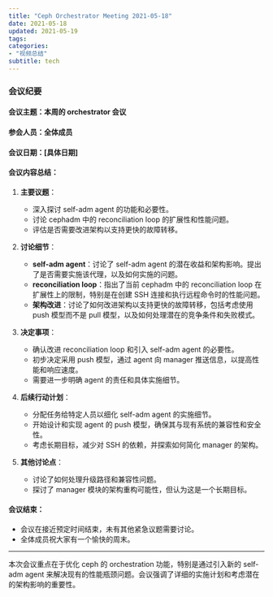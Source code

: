 ```yaml
---
title: "Ceph Orchestrator Meeting 2021-05-18"
date: 2021-05-18
updated: 2021-05-19
tags:
categories:
- "视频总结"
subtitle: tech
---
```



### 会议纪要

#### 会议主题：本周的 orchestrator 会议

#### 参会人员：全体成员

#### 会议日期：[具体日期]

#### 会议内容总结：

1. **主要议题**：
   - 深入探讨 self-adm agent 的功能和必要性。
   - 讨论 cephadm 中的 reconciliation loop 的扩展性和性能问题。
   - 评估是否需要改进架构以支持更快的故障转移。

2. **讨论细节**：
   - **self-adm agent**：讨论了 self-adm agent 的潜在收益和架构影响。提出了是否需要实施该代理，以及如何实施的问题。
   - **reconciliation loop**：指出了当前 cephadm 中的 reconciliation loop 在扩展性上的限制，特别是在创建 SSH 连接和执行远程命令时的性能问题。
   - **架构改进**：讨论了如何改进架构以支持更快的故障转移，包括考虑使用 push 模型而不是 pull 模型，以及如何处理潜在的竞争条件和失败模式。

3. **决定事项**：
   - 确认改进 reconciliation loop 和引入 self-adm agent 的必要性。
   - 初步决定采用 push 模型，通过 agent 向 manager 推送信息，以提高性能和响应速度。
   - 需要进一步明确 agent 的责任和具体实施细节。

4. **后续行动计划**：
   - 分配任务给特定人员以细化 self-adm agent 的实施细节。
   - 开始设计和实现 agent 的 push 模型，确保其与现有系统的兼容性和安全性。
   - 考虑长期目标，减少对 SSH 的依赖，并探索如何简化 manager 的架构。

5. **其他讨论点**：
   - 讨论了如何处理升级路径和兼容性问题。
   - 探讨了 manager 模块的架构重构可能性，但认为这是一个长期目标。

#### 会议结束：
- 会议在接近预定时间结束，未有其他紧急议题需要讨论。
- 全体成员祝大家有一个愉快的周末。

---

本次会议重点在于优化 ceph 的 orchestration 功能，特别是通过引入新的 self-adm agent 来解决现有的性能瓶颈问题。会议强调了详细的实施计划和考虑潜在的架构影响的重要性。